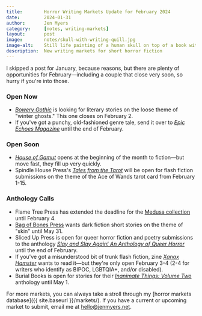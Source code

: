 ```yaml
---
title:        Horror Writing Markets Update for February 2024
date:         2024-01-31
author:       Jen Myers
category:     [notes, writing-markets]
layout:       post
image:        notes/skull-with-writing-quill.jpg
image-alt:    Still life painting of a human skull on top of a book with an overturned glass and a writing quill
description:  New writing markets for short horror fiction
---
```


I skipped a post for January, because reasons, but there are plenty of opportunities for February—including a couple that close very soon, so hurry if you're into those.

### Open Now

- [_Bowery Gothic_](https://bowerygothic.submittable.com/submit) is looking for literary stories on the loose theme of "winter ghosts." This one closes on February 2.
- If you've got a punchy, old-fashioned genre tale, send it over to [_Epic Echoes Magazine_](https://epicechoesmag.wixsite.com/epic-echoes-magazine) until the end of February.

### Open Soon

- [_House of Gamut_](https://houseofgamut.moksha.io/publication/house-of-gamut) opens at the beginning of the month to fiction—but move fast, they fill up very quickly.
- Spindle House Press's [_Tales from the Tarot_](https://www.spindlehousepress.com/submissions/tarot-tales) will be open for flash fiction submissions on the theme of the Ace of Wands tarot card from February 1-15.

### Anthology Calls

- Flame Tree Press has extended the deadline for the [Medusa collection](https://blog.flametreepublishing.com/fantasy-gothic/medusa-submissions-0) until February 4.
- [Bag of Bones Press](https://www.bagofbonespress.com/submission-calls) wants dark fiction short stories on the theme of "skin" until May 31.
- Sliced Up Press is open for queer horror fiction and poetry submissions to the anthology [_Slay and Slay Again! An Anthology of Queer Horror_](https://sliceduppress.com/submissions/) until the end of February.
- If you've got a misunderstood bit of trunk flash fiction, zine [_Xanax Hamster_](https://frombeyondpress.com/books/xanax-hamster/) wants to read it—but they're only open February 3-4 (2-4 for writers who identify as BIPOC, LGBTQIA+, and/or disabled).
- Burial Books is open for stories for their [_Inanimate Things: Volume Two_](https://burialbooks.com/submissions/) anthology until May 1. 


For more markets, you can always take a stroll through my [horror markets database]({{ site.baseurl }}/markets/). If you have a current or upcoming market to submit, email me at [hello@jenmyers.net](mailto:hello@jenmyers.net).
